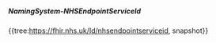##### NamingSystem-NHSEndpointServiceId

 {{tree:https://fhir.nhs.uk/Id/nhsendpointserviceid, snapshot}}